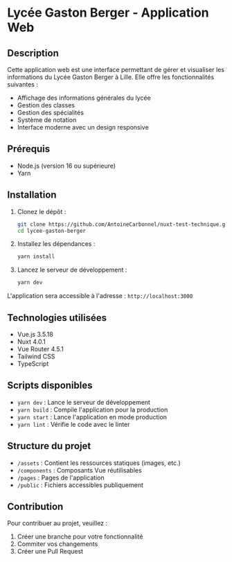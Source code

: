 # Lycée Gaston Berger - Application Web

## Description

Cette application web est une interface permettant de gérer et visualiser les informations du Lycée Gaston Berger à Lille. Elle offre les fonctionnalités suivantes :

- Affichage des informations générales du lycée
- Gestion des classes
- Gestion des spécialités
- Système de notation
- Interface moderne avec un design responsive

## Prérequis

- Node.js (version 16 ou supérieure)
- Yarn

## Installation

1. Clonez le dépôt :
   ```bash
   git clone https://github.com/AntoineCarbonnel/nuxt-test-technique.git
   cd lycee-gaston-berger
   ```

2. Installez les dépendances :
   ```bash 
   yarn install
   ```

3. Lancez le serveur de développement :
   ```bash
   yarn dev
   ```


L'application sera accessible à l'adresse : `http://localhost:3000`

## Technologies utilisées

- Vue.js 3.5.18
- Nuxt 4.0.1
- Vue Router 4.5.1
- Tailwind CSS
- TypeScript

## Scripts disponibles

- `yarn dev` : Lance le serveur de développement
- `yarn build` : Compile l'application pour la production
- `yarn start` : Lance l'application en mode production
- `yarn lint` : Vérifie le code avec le linter

## Structure du projet

- `/assets` : Contient les ressources statiques (images, etc.)
- `/components` : Composants Vue réutilisables
- `/pages` : Pages de l'application
- `/public` : Fichiers accessibles publiquement

## Contribution

Pour contribuer au projet, veuillez :

1. Créer une branche pour votre fonctionnalité
2. Commiter vos changements
3. Créer une Pull Request